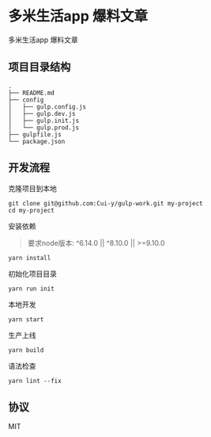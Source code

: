 # 多米生活app 爆料文章
多米生活app 爆料文章

## 项目目录结构

```shell
.
├── README.md
├── config
│   ├── gulp.config.js
│   ├── gulp.dev.js
│   ├── gulp.init.js
│   └── gulp.prod.js
├── gulpfile.js
└── package.json
```

## 开发流程

克隆项目到本地
```
git clone git@github.com:Cui-y/gulp-work.git my-project
cd my-project
```

安装依赖

> 要求node版本:  ^6.14.0  ||  ^8.10.0  ||  >=9.10.0

```
yarn install
```

初始化项目目录
```
yarn run init
```

本地开发
```
yarn start
```

生产上线
```
yarn build
```

语法检查
```
yarn lint --fix
```

## 协议
MIT
